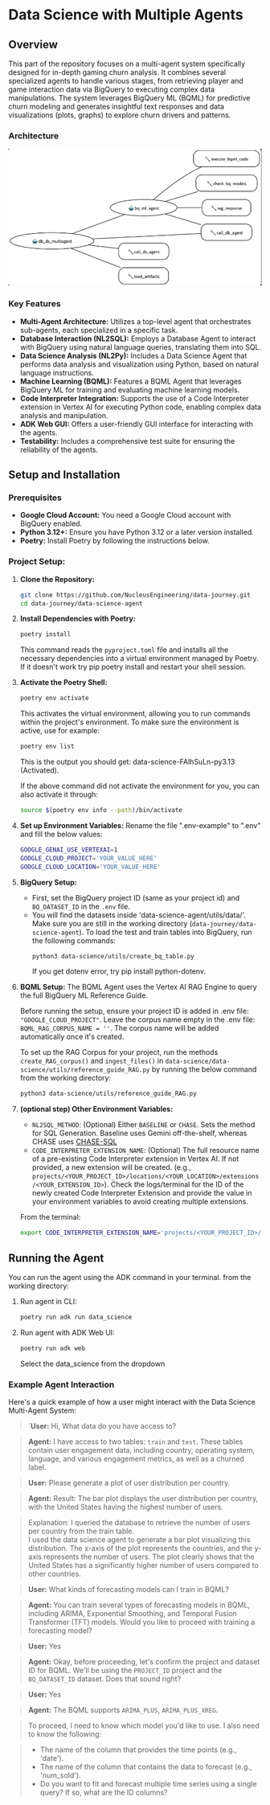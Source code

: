 # Data Science with Multiple Agents

## Overview

This part of the repository focuses on a multi-agent system specifically designed for in-depth gaming churn analysis. It combines several specialized agents to handle various stages, from retrieving player and game interaction data via BigQuery to executing complex data manipulations. The system leverages BigQuery ML (BQML) for predictive churn modeling and generates insightful text responses and data visualizations (plots, graphs) to explore churn drivers and patterns.


### Architecture
![Data Science Architecture](data-science-architecture.png)

### Key Features

*   **Multi-Agent Architecture:** Utilizes a top-level agent that orchestrates sub-agents, each specialized in a specific task.
*   **Database Interaction (NL2SQL):** Employs a Database Agent to interact with BigQuery using natural language queries, translating them into SQL.
*   **Data Science Analysis (NL2Py):** Includes a Data Science Agent that performs data analysis and visualization using Python, based on natural language instructions.
*   **Machine Learning (BQML):** Features a BQML Agent that leverages BigQuery ML for training and evaluating machine learning models.
*   **Code Interpreter Integration:** Supports the use of a Code Interpreter extension in Vertex AI for executing Python code, enabling complex data analysis and manipulation.
*   **ADK Web GUI:** Offers a user-friendly GUI interface for interacting with the agents.
*   **Testability:** Includes a comprehensive test suite for ensuring the reliability of the agents.


## Setup and Installation

### Prerequisites

*   **Google Cloud Account:** You need a Google Cloud account with BigQuery enabled.
*   **Python 3.12+:** Ensure you have Python 3.12 or a later version installed.
*   **Poetry:** Install Poetry by following the instructions below.


### Project Setup:

1.  **Clone the Repository:**

    ```bash
    git clone https://github.com/NucleusEngineering/data-journey.git
    cd data-journey/data-science-agent
    ```

2.  **Install Dependencies with Poetry:**

    ```bash
    poetry install
    ```

    This command reads the `pyproject.toml` file and installs all the necessary dependencies into a virtual environment managed by Poetry. If it doesn't work try pip poetry install and restart your shell session.

3.  **Activate the Poetry Shell:**

    ```bash
    poetry env activate
    ```

    This activates the virtual environment, allowing you to run commands within the project's environment. To make sure the environment is active, use for example:
    
    ```bash
    poetry env list
    ```
    
    This is the output you should get:  data-science-FAlhSuLn-py3.13 (Activated).

    If the above command did not activate the environment for you, you can also activate it through:

     ```bash
    source $(poetry env info --path)/bin/activate
    ```

5.  **Set up Environment Variables:**
    Rename the file ".env-example" to ".env" and fill the below values:

    ```bash
    GOOGLE_GENAI_USE_VERTEXAI=1
    GOOGLE_CLOUD_PROJECT='YOUR_VALUE_HERE'
    GOOGLE_CLOUD_LOCATION='YOUR_VALUE_HERE'
    ```

6.  **BigQuery Setup:**
 
    *   First, set the BigQuery project ID (same as your project id)  and `BQ_DATASET_ID` in the `.env` file. 
    *   You will find the datasets inside 'data-science-agent/utils/data/'.
        Make sure you are still in the working directory (`data-journey/data-science-agent`). To load the test and train tables into BigQuery, run the following commands:
        ```bash
        python3 data-science/utils/create_bq_table.py
        ```
        If you get dotenv error, try pip install python-dotenv.

7.  **BQML Setup:**
    The BQML Agent uses the Vertex AI RAG Engine to query the full BigQuery ML Reference Guide.

    Before running the setup, ensure your project ID is added in .env file: `"GOOGLE_CLOUD_PROJECT"`.
    Leave the corpus name empty in the .env file: `BQML_RAG_CORPUS_NAME = ''`. The corpus name will be added automatically once it's created.

    To set up the RAG Corpus for your project, run the methods `create_RAG_corpus()` and `ingest_files()` in
    `data-science/data-science/utils/reference_guide_RAG.py` by running the below command from the working directory:

    ```bash
    python3 data-science/utils/reference_guide_RAG.py
    ```


8.  **(optional step) Other Environment Variables:**

    *   `NL2SQL_METHOD`: (Optional) Either `BASELINE` or `CHASE`. Sets the method for SQL Generation. Baseline uses Gemini off-the-shelf, whereas CHASE uses [CHASE-SQL](https://arxiv.org/abs/2410.01943)
    *   `CODE_INTERPRETER_EXTENSION_NAME`: (Optional) The full resource name of
        a pre-existing Code Interpreter extension in Vertex AI. If not provided,
        a new extension will be created. (e.g.,
        `projects/<YOUR_PROJECT_ID>/locations/<YOUR_LOCATION>/extensions/<YOUR_EXTENSION_ID>`).
        Check the logs/terminal for the ID of the newly created Code Interpreter
        Extension and provide the value in your environment variables to avoid
        creating multiple extensions.

    From the terminal:

    ```bash
    export CODE_INTERPRETER_EXTENSION_NAME='projects/<YOUR_PROJECT_ID>/locations/us-central1/extensions/<YOUR_EXTENSION_ID>'
    ```

## Running the Agent

You can run the agent using the ADK command in your terminal.
from the working directory:

1.  Run agent in CLI:

    ```bash
    poetry run adk run data_science
    ```

2.  Run agent with ADK Web UI:
    ```bash
    poetry run adk web
    ```
    Select the data_science from the dropdown


### Example Agent Interaction

Here's a quick example of how a user might interact with the Data Science Multi-Agent System:

> ´**User:** Hi, What data do you have access to?

> **Agent:**  I have access to two tables: `train` and `test`. These tables contain user engagement data, including country, operating system, language, and various engagement metrics, as well as a churned label.

> **User:** Please generate a plot of user distribution per country.

> **Agent:**  Result: The bar plot displays the user distribution per country, with the United States having the highest number of users.

> Explanation:
  I queried the database to retrieve the number of users per country from the train table.  
  I used the data science agent to generate a bar plot visualizing this distribution.
  The x-axis of the plot represents the countries, and the y-axis represents the number of users.
  The plot clearly shows that the United States has a significantly higher number of users compared to other countries.

> **User:** What kinds of forecasting models can I train in BQML?

> **Agent:** You can train several types of forecasting models in BQML, including ARIMA, Exponential Smoothing, and Temporal Fusion Transformer (TFT) models. Would you like to proceed with training a forecasting model?

> **User:** Yes

> **Agent:** Okay, before proceeding, let's confirm the project and dataset ID for BQML. We'll be using the `PROJECT_ID` project and the `BQ_DATASET_ID` dataset. Does that sound right?

> **User:** Yes

> **Agent:** The BQML supports `ARIMA_PLUS`, `ARIMA_PLUS_XREG`.

>To proceed, I need to know which model you'd like to use. I also need to know the following:

>*   The name of the column that provides the time points (e.g., 'date').
>*   The name of the column that contains the data to forecast (e.g., 'num_sold').
>*   Do you want to fit and forecast multiple time series using a single query? If so, what are the ID columns?

